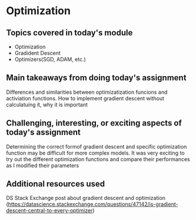 # Optimization

## Topics covered in today's module
* Optimization
* Gradident Descent
* Optimizers(SGD, ADAM, etc.)

## Main takeaways from doing today's assignment
Differences and similarities between optimizatization funcions and activiation functions.
How to implement gradient descent without calculatuing it, why it is important

## Challenging, interesting, or exciting aspects of today's assignment
Determining the correct formof gradient descent and specific optimization function may be difficult for more complex models. It was very exciting to try out the different optimization functions and compare their performances as I modified their parameters

## Additional resources used 
DS Stack Exchange post about gradient descent and optimization (https://datascience.stackexchange.com/questions/47142/is-gradient-descent-central-to-every-optimizer)

